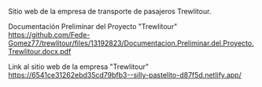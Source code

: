 Sitio web de la empresa de transporte de pasajeros Trewlitour.

Documentación Preliminar del Proyecto "Trewlitour" 
https://github.com/Fede-Gomez77/trewlitour/files/13192823/Documentacion.Preliminar.del.Proyecto.Trewlitour.docx.pdf

Link al sitio web de la empresa "Trewlitour"
https://6541ce31262ebd35cd79bfb3--silly-pastelito-d87f5d.netlify.app/

